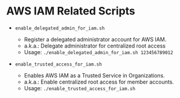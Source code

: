 # AWS IAM Related Scripts

- `enable_delegated_admin_for_iam.sh`
    - Register a delegated administrator account for AWS IAM.
    - a.k.a.: Delegate administrator for centralized root access
    - Usage: `./enable_delegated_admin_for_iam.sh 123456789012`

- `enable_trusted_access_for_iam.sh`
    - Enables AWS IAM as a Trusted Service in Organizations.
    - a.k.a.: Enable centralized root access for member accounts.
    - Usage: `./enable_trusted_access_for_iam.sh`
